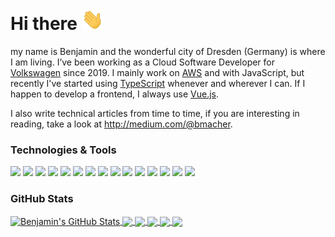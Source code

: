 # Hi there <img src="https://github.com/bmacher/bmacher/blob/master/wave.gif?raw=true" width="35px">

my name is Benjamin and the wonderful city of Dresden (Germany) is where I am living. I’ve been working as a Cloud Software Developer for [Volkswagen](https://github.com/volkswagen) since 2019. I mainly work on [AWS](https://github.com/aws) and with JavaScript, but recently I've started using [TypeScript](https://github.com/microsoft/TypeScript) whenever and wherever I can. If I happen to develop a frontend, I always use [Vue.js](https://github.com/vuejs).

I also write technical articles from time to time, if you are interesting in reading, take a look at http://medium.com/@bmacher.

### Technologies & Tools
![](https://img.shields.io/badge/OS-macOS-informational?style=flat&logo=apple&logoColor=white&color=2bbc8a)
![](https://img.shields.io/badge/OS-Linux-informational?style=flat&logo=linux&logoColor=white&color=2bbc8a)
![](https://img.shields.io/badge/Editor-VS%20Code-informational?style=flat&logo=visual-studio-code&logoColor=white&color=2bbc8a)
![](https://img.shields.io/badge/Cloud-AWS-informational?style=flat&logo=amazon-aws&logoColor=white&color=2bbc8a)
![](https://img.shields.io/badge/Code-Typescript-informational?style=flat&logo=typescript&logoColor=white&color=2bbc8a)
![](https://img.shields.io/badge/Code-JavaScript-informational?style=flat&logo=javascript&logoColor=white&color=2bbc8a)
![](https://img.shields.io/badge/Code-Go-informational?style=flat&logo=go&logoColor=white&color=2bbc8a)
![](https://img.shields.io/badge/Frontend-Vue-informational?style=flat&logo=vue.js&logoColor=white&color=2bbc8a)
![](https://img.shields.io/badge/Tools-Node-informational?style=flat&logo=node.js&logoColor=white&color=2bbc8a)
![](https://img.shields.io/badge/Tools-ESLint-informational?style=flat&logo=eslint&logoColor=white&color=2bbc8a)
![](https://img.shields.io/badge/Tools-Jest-informational?style=flat&logo=jest&logoColor=white&color=2bbc8a)
![](https://img.shields.io/badge/Tools-Yarn-informational?style=flat&logo=yarn&logoColor=white&color=2bbc8a)
![](https://img.shields.io/badge/Tools-aws--cdk-informational?style=flat&logo=amazon-aws&logoColor=white&color=2bbc8a)
![](https://img.shields.io/badge/Tools-Docker-informational?style=flat&logo=docker&logoColor=white&color=2bbc8a)
![](https://img.shields.io/badge/Tools-Splunk-informational?style=flat&logo=splunk&logoColor=white&color=2bbc8a)

### GitHub Stats

<a href="https://github.com/bmacher">
  <img align="center" src="https://github-readme-stats.vercel.app/api?username=bmacher&show_icons=true&line_height=27&count_private=true&title_color=ffffff&text_color=c9cacc&icon_color=2bbc8a&bg_color=1d1f21" alt="Benjamin's GitHub Stats" />
</a>

<a href="https://github.com/bmacher">
  <img align="center" src="https://github-readme-stats.vercel.app/api/top-langs/?username=bmacher&exclude_repo=splunk-curl-command&hide=java,html,css&title_color=ffffff&text_color=c9cacc&icon_color=2bbc8a&bg_color=1d1f21" />
</a>

<a href="https://github.com/bmacher/mevn">
  <img align="center" src="https://github-readme-stats.vercel.app/api/pin/?username=bmacher&repo=mevn&title_color=ffffff&text_color=c9cacc&icon_color=2bbc8a&bg_color=1d1f21" />
</a>

<a href="https://github.com/bmacher/mevn-example">
  <img align="center" src="https://github-readme-stats.vercel.app/api/pin/?username=bmacher&repo=mevn-example&title_color=ffffff&text_color=c9cacc&icon_color=2bbc8a&bg_color=1d1f21" />
</a>

<a href="https://github.com/bmacher/ts-git-hooks">
  <img align="center" src="https://github-readme-stats.vercel.app/api/pin/?username=bmacher&repo=ts-git-hooks&title_color=ffffff&text_color=c9cacc&icon_color=2bbc8a&bg_color=1d1f21" />
</a>

<a href="https://github.com/bmacher/cdk-frontend-pipeline">
  <img align="center" src="https://github-readme-stats.vercel.app/api/pin/?username=bmacher&repo=cdk-frontend-pipeline&title_color=ffffff&text_color=c9cacc&icon_color=2bbc8a&bg_color=1d1f21" />
</a>
